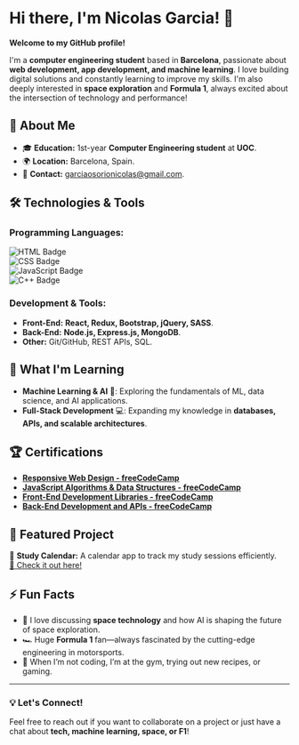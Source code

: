 # Hi there, I'm Nicolas Garcia! 👋  

**Welcome to my GitHub profile!**  

I'm a **computer engineering student** based in **Barcelona**, passionate about **web development, app development, and machine learning**. I love building digital solutions and constantly learning to improve my skills. I'm also deeply interested in **space exploration** and **Formula 1**, always excited about the intersection of technology and performance!  

## 🚀 About Me  
- 🎓 **Education:** 1st-year **Computer Engineering student** at **UOC**.  
- 🌍 **Location:** Barcelona, Spain.  
- 📧 **Contact:** [garciaosorionicolas@gmail.com](mailto:garciaosorionicolas@gmail.com).  

## 🛠️ Technologies & Tools  

### **Programming Languages:**  
![HTML Badge](https://img.shields.io/badge/HTML-239120?style=for-the-badge&logo=html5&logoColor=white)  
![CSS Badge](https://img.shields.io/badge/CSS-1572B6?style=for-the-badge&logo=css3&logoColor=white)  
![JavaScript Badge](https://img.shields.io/badge/JavaScript-F7DF1E?style=for-the-badge&logo=javascript&logoColor=black)  
![C++ Badge](https://img.shields.io/badge/C++-00599C?style=for-the-badge&logo=cplusplus&logoColor=white)  

### **Development & Tools:**  
- **Front-End:** **React, Redux, Bootstrap, jQuery, SASS**.  
- **Back-End:** **Node.js, Express.js, MongoDB**.  
- **Other:** Git/GitHub, REST APIs, SQL.  

## 🌱 What I'm Learning  
- **Machine Learning & AI** 🤖: Exploring the fundamentals of ML, data science, and AI applications.  
- **Full-Stack Development** 💻: Expanding my knowledge in **databases, APIs, and scalable architectures**.  

## 🏆 Certifications  
- **[Responsive Web Design - freeCodeCamp](https://www.freecodecamp.org/certification/niquimi/responsive-web-design)**  
- **[JavaScript Algorithms & Data Structures - freeCodeCamp](https://www.freecodecamp.org/certification/niquimi/javascript-algorithms-and-data-structures-v8)**  
- **[Front-End Development Libraries - freeCodeCamp](https://www.freecodecamp.org/certification/niquimi/front-end-development-libraries)**  
- **[Back-End Development and APIs - freeCodeCamp](https://www.freecodecamp.org/certification/niquimi/back-end-development-and-apis)**  

## 🌟 Featured Project  
🔹 **Study Calendar:** A calendar app to track my study sessions efficiently.  
[📅 Check it out here!](https://niquimi.github.io/study-calendar/)  

## ⚡ Fun Facts  
- 🚀 I love discussing **space technology** and how AI is shaping the future of space exploration.  
- 🏎️ Huge **Formula 1** fan—always fascinated by the cutting-edge engineering in motorsports.  
- 💪 When I’m not coding, I’m at the gym, trying out new recipes, or gaming.  

---

### 💡 Let's Connect!  
Feel free to reach out if you want to collaborate on a project or just have a chat about **tech, machine learning, space, or F1**!  

